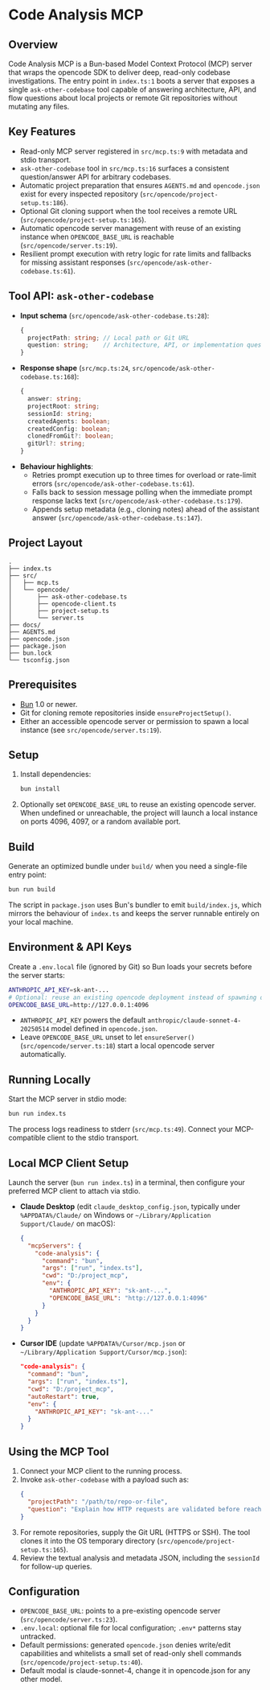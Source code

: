 # Code Analysis MCP

## Overview
Code Analysis MCP is a Bun-based Model Context Protocol (MCP) server that wraps the opencode SDK to deliver deep, read-only codebase investigations. The entry point in `index.ts:1` boots a server that exposes a single `ask-other-codebase` tool capable of answering architecture, API, and flow questions about local projects or remote Git repositories without mutating any files.

## Key Features
- Read-only MCP server registered in `src/mcp.ts:9` with metadata and stdio transport.
- `ask-other-codebase` tool in `src/mcp.ts:16` surfaces a consistent question/answer API for arbitrary codebases.
- Automatic project preparation that ensures `AGENTS.md` and `opencode.json` exist for every inspected repository (`src/opencode/project-setup.ts:186`).
- Optional Git cloning support when the tool receives a remote URL (`src/opencode/project-setup.ts:165`).
- Automatic opencode server management with reuse of an existing instance when `OPENCODE_BASE_URL` is reachable (`src/opencode/server.ts:19`).
- Resilient prompt execution with retry logic for rate limits and fallbacks for missing assistant responses (`src/opencode/ask-other-codebase.ts:61`).


## Tool API: `ask-other-codebase`
- **Input schema** (`src/opencode/ask-other-codebase.ts:28`):
  ```ts
  {
    projectPath: string; // Local path or Git URL
    question: string;    // Architecture, API, or implementation question
  }
  ```
- **Response shape** (`src/mcp.ts:24`, `src/opencode/ask-other-codebase.ts:168`):
  ```ts
  {
    answer: string;
    projectRoot: string;
    sessionId: string;
    createdAgents: boolean;
    createdConfig: boolean;
    clonedFromGit?: boolean;
    gitUrl?: string;
  }
  ```
- **Behaviour highlights**:
  - Retries prompt execution up to three times for overload or rate-limit errors (`src/opencode/ask-other-codebase.ts:61`).
  - Falls back to session message polling when the immediate prompt response lacks text (`src/opencode/ask-other-codebase.ts:179`).
  - Appends setup metadata (e.g., cloning notes) ahead of the assistant answer (`src/opencode/ask-other-codebase.ts:147`).

## Project Layout
```
.
├── index.ts
├── src/
│   ├── mcp.ts
│   └── opencode/
│       ├── ask-other-codebase.ts
│       ├── opencode-client.ts
│       ├── project-setup.ts
│       └── server.ts
├── docs/
├── AGENTS.md
├── opencode.json
├── package.json
├── bun.lock
└── tsconfig.json
```

## Prerequisites
- [Bun](https://bun.sh) 1.0 or newer.
- Git for cloning remote repositories inside `ensureProjectSetup()`.
- Either an accessible opencode server or permission to spawn a local instance (see `src/opencode/server.ts:19`).

## Setup
1. Install dependencies:
   ```bash
   bun install
   ```
2. Optionally set `OPENCODE_BASE_URL` to reuse an existing opencode server. When undefined or unreachable, the project will launch a local instance on ports 4096, 4097, or a random available port.

## Build
Generate an optimized bundle under `build/` when you need a single-file entry point:
```bash
bun run build
```
The script in `package.json` uses Bun's bundler to emit `build/index.js`, which mirrors the behaviour of `index.ts` and keeps the server runnable entirely on your local machine.

## Environment & API Keys
Create a `.env.local` file (ignored by Git) so Bun loads your secrets before the server starts:
```bash
ANTHROPIC_API_KEY=sk-ant-...
# Optional: reuse an existing opencode deployment instead of spawning one
OPENCODE_BASE_URL=http://127.0.0.1:4096
```
- `ANTHROPIC_API_KEY` powers the default `anthropic/claude-sonnet-4-20250514` model defined in `opencode.json`.
- Leave `OPENCODE_BASE_URL` unset to let `ensureServer()` (`src/opencode/server.ts:18`) start a local opencode server automatically.


## Running Locally
Start the MCP server in stdio mode:
```bash
bun run index.ts
```
The process logs readiness to stderr (`src/mcp.ts:49`). Connect your MCP-compatible client to the stdio transport.

## Local MCP Client Setup
Launch the server (`bun run index.ts`) in a terminal, then configure your preferred MCP client to attach via stdio. 

- **Claude Desktop** (edit `claude_desktop_config.json`, typically under `%APPDATA%/Claude/` on Windows or `~/Library/Application Support/Claude/` on macOS):
  ```json
  {
    "mcpServers": {
      "code-analysis": {
        "command": "bun",
        "args": ["run", "index.ts"],
        "cwd": "D:/project_mcp",
        "env": {
          "ANTHROPIC_API_KEY": "sk-ant-...",
          "OPENCODE_BASE_URL": "http://127.0.0.1:4096"
        }
      }
    }
  }
  ```

- **Cursor IDE** (update `%APPDATA%/Cursor/mcp.json` or `~/Library/Application Support/Cursor/mcp.json`):
  ```json
  "code-analysis": {
    "command": "bun",
    "args": ["run", "index.ts"],
    "cwd": "D:/project_mcp",
    "autoRestart": true,
    "env": {
      "ANTHROPIC_API_KEY": "sk-ant-..."
    }
  }
  ```


## Using the MCP Tool
1. Connect your MCP client to the running process.
2. Invoke `ask-other-codebase` with a payload such as:
   ```json
   {
     "projectPath": "/path/to/repo-or-file",
     "question": "Explain how HTTP requests are validated before reaching the controller"
   }
   ```
3. For remote repositories, supply the Git URL (HTTPS or SSH). The tool clones it into the OS temporary directory (`src/opencode/project-setup.ts:165`).
4. Review the textual analysis and metadata JSON, including the `sessionId` for follow-up queries.

## Configuration
- `OPENCODE_BASE_URL`: points to a pre-existing opencode server (`src/opencode/server.ts:23`).
- `.env.local`: optional file for local configuration; `.env*` patterns stay untracked.
- Default permissions: generated `opencode.json` denies write/edit capabilities and whitelists a small set of read-only shell commands (`src/opencode/project-setup.ts:40`).
- Default modal is claude-sonnet-4, change it in opencode.json for any other model.
